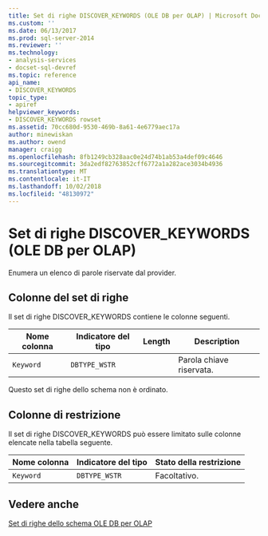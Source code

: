 ```yaml
---
title: Set di righe DISCOVER_KEYWORDS (OLE DB per OLAP) | Microsoft Docs
ms.custom: ''
ms.date: 06/13/2017
ms.prod: sql-server-2014
ms.reviewer: ''
ms.technology:
- analysis-services
- docset-sql-devref
ms.topic: reference
api_name:
- DISCOVER_KEYWORDS
topic_type:
- apiref
helpviewer_keywords:
- DISCOVER_KEYWORDS rowset
ms.assetid: 70cc680d-9530-469b-8a61-4e6779aec17a
author: minewiskan
ms.author: owend
manager: craigg
ms.openlocfilehash: 8fb1249cb328aac0e24d74b1ab53a4def09c4646
ms.sourcegitcommit: 3da2edf82763852cff6772a1a282ace3034b4936
ms.translationtype: MT
ms.contentlocale: it-IT
ms.lasthandoff: 10/02/2018
ms.locfileid: "48130972"
---
```

# <a name="discoverkeywords-rowset-ole-db-for-olap"></a>Set di righe DISCOVER_KEYWORDS (OLE DB per OLAP)
  Enumera un elenco di parole riservate dal provider.  
  
## <a name="rowset-columns"></a>Colonne del set di righe  
 Il set di righe DISCOVER_KEYWORDS contiene le colonne seguenti.  
  
|Nome colonna|Indicatore del tipo|Length|Description|  
|-----------------|--------------------|------------|-----------------|  
|`Keyword`|`DBTYPE_WSTR`||Parola chiave riservata.|  
  
 Questo set di righe dello schema non è ordinato.  
  
## <a name="restriction-columns"></a>Colonne di restrizione  
 Il set di righe DISCOVER_KEYWORDS può essere limitato sulle colonne elencate nella tabella seguente.  
  
|Nome colonna|Indicatore del tipo|Stato della restrizione|  
|-----------------|--------------------|-----------------------|  
|`Keyword`|`DBTYPE_WSTR`|Facoltativo.|  
  
## <a name="see-also"></a>Vedere anche  
 [Set di righe dello schema OLE DB per OLAP](ole-db-for-olap-schema-rowsets.md)  
  
  
